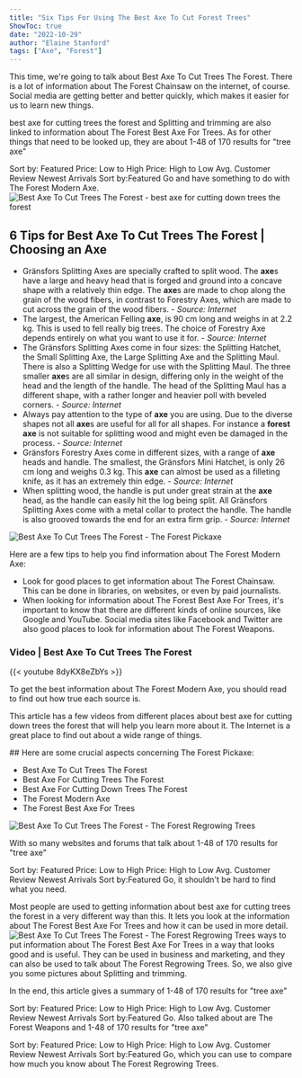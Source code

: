 ```yaml
---
title: "Six Tips For Using The Best Axe To Cut Forest Trees"
ShowToc: true 
date: "2022-10-29"
author: "Elaine Stanford" 
tags: ["Axe", "Forest"]
---
```


	
This time, we're going to talk about Best Axe To Cut Trees The Forest. There is a lot of information about The Forest Chainsaw on the internet, of course. Social media are getting better and better quickly, which makes it easier for us to learn new things.

best axe for cutting trees the forest and Splitting and trimming are also linked to information about The Forest Best Axe For Trees. As for other things that need to be looked up, they are about 1-48 of 170 results for "tree axe"







Sort by:
Featured
Price: Low to High
Price: High to Low
Avg. Customer Review
Newest Arrivals
Sort by:Featured
Go and have something to do with The Forest Modern Axe.
<img loading="lazy" src="http://31.media.tumblr.com/f4a352f7b1a4f96ee2ac986ffccf2d8a/tumblr_inline_mpy9fdFtU31qz4rgp.jpg" onerror="this.onerror=null;this.src='https://blogger.googleusercontent.com/img/a/AVvXsEhe7F7TRXHtjiKvHb5vS7DmnxvpHiDyoYyYvm1nHB3Qp2_w3BnM6A2eq4v7FYxCC9bfZt3a9vIMtAYEKUiaDQbHMg-ViyGmRIj39MLp0bGFfgfYw1Dc9q_H-T0wiTm3l0Uq42dETrN9eC8aGJ9_IORZsxST1AcLR7np1koOfcc7tnHa4S8Mwz_xD9d0=s16000';" alt="Best Axe To Cut Trees The Forest - best axe for cutting down trees the forest" >

## 6 Tips for Best Axe To Cut Trees The Forest | Choosing an Axe
-   Gränsfors Splitting Axes are specially crafted to split wood. The **axe**s have a large and heavy head that is forged and ground into a concave shape with a relatively thin edge. The **axe**s are made to chop along the grain of the wood fibers, in contrast to Forestry Axes, which are made to cut across the grain of the wood fibers. - <cite>Source: Internet</cite>
-   The largest, the American Felling **axe**, is 90 cm long and weighs in at 2.2 kg. This is used to fell really big trees. The choice of Forestry Axe depends entirely on what you want to use it for. - <cite>Source: Internet</cite>
-   The Gränsfors Splitting Axes come in four sizes: the Splitting Hatchet, the Small Splitting Axe, the Large Splitting Axe and the Splitting Maul. There is also a Splitting Wedge for use with the Splitting Maul. The three smaller **axe**s are all similar in design, differing only in the weight of the head and the length of the handle. The head of the Splitting Maul has a different shape, with a rather longer and heavier poll with beveled corners. - <cite>Source: Internet</cite>
-   Always pay attention to the type of **axe** you are using. Due to the diverse shapes not all **axe**s are useful for all for all shapes. For instance a **forest** **axe** is not suitable for splitting wood and might even be damaged in the process. - <cite>Source: Internet</cite>
-   Gränsfors Forestry Axes come in different sizes, with a range of **axe** heads and handle. The smallest, the Gränsfors Mini Hatchet, is only 26 cm long and weighs 0.3 kg. This **axe** can almost be used as a filleting knife, as it has an extremely thin edge. - <cite>Source: Internet</cite>
-   When splitting wood, the handle is put under great strain at the **axe** head, as the handle can easily hit the log being split. All Gränsfors Splitting Axes come with a metal collar to protect the handle. The handle is also grooved towards the end for an extra firm grip. - <cite>Source: Internet</cite>


<img loading="lazy" src="http://cdn.shopify.com/s/files/1/0056/7292/7341/articles/BTSC56SCE-D-U-DSC02144-600x600_1024x1024.jpg?v=1591295748" onerror="this.onerror=null;this.src='https://blogger.googleusercontent.com/img/a/AVvXsEhe7F7TRXHtjiKvHb5vS7DmnxvpHiDyoYyYvm1nHB3Qp2_w3BnM6A2eq4v7FYxCC9bfZt3a9vIMtAYEKUiaDQbHMg-ViyGmRIj39MLp0bGFfgfYw1Dc9q_H-T0wiTm3l0Uq42dETrN9eC8aGJ9_IORZsxST1AcLR7np1koOfcc7tnHa4S8Mwz_xD9d0=s16000';" alt="Best Axe To Cut Trees The Forest - The Forest Pickaxe" >

Here are a few tips to help you find information about The Forest Modern Axe:
- Look for good places to get information about The Forest Chainsaw. This can be done in libraries, on websites, or even by paid journalists.
- When looking for information about The Forest Best Axe For Trees, it's important to know that there are different kinds of online sources, like Google and YouTube. Social media sites like Facebook and Twitter are also good places to look for information about The Forest Weapons.

### Video | Best Axe To Cut Trees The Forest
{{< youtube 8dyKX8eZbYs >}} 

To get the best information about The Forest Modern Axe, you should read to find out how true each source is.

This article has a few videos from different places about best axe for cutting down trees the forest that will help you learn more about it. The Internet is a great place to find out about a wide range of things.
<script async="async" data-cfasync="false" src="//normallydemandedalter.com/fe63df3c5408708b15d8dc3d9b206b31/invoke.js"></script>
<div id="container-fe63df3c5408708b15d8dc3d9b206b31"></div>
## Here are some crucial aspects concerning The Forest Pickaxe:

- Best Axe To Cut Trees The Forest
- Best Axe For Cutting Trees The Forest
- Best Axe For Cutting Down Trees The Forest
- The Forest Modern Axe
- The Forest Best Axe For Trees

 <img loading="lazy" src="https://www.bestslogans.com/img/pics/201611_1831_hgbhb.jpg" onerror="this.onerror=null;this.src='https://blogger.googleusercontent.com/img/a/AVvXsEhe7F7TRXHtjiKvHb5vS7DmnxvpHiDyoYyYvm1nHB3Qp2_w3BnM6A2eq4v7FYxCC9bfZt3a9vIMtAYEKUiaDQbHMg-ViyGmRIj39MLp0bGFfgfYw1Dc9q_H-T0wiTm3l0Uq42dETrN9eC8aGJ9_IORZsxST1AcLR7np1koOfcc7tnHa4S8Mwz_xD9d0=s16000';" alt="Best Axe To Cut Trees The Forest - The Forest Regrowing Trees" >

With so many websites and forums that talk about 1-48 of 170 results for "tree axe"







Sort by:
Featured
Price: Low to High
Price: High to Low
Avg. Customer Review
Newest Arrivals
Sort by:Featured
Go, it shouldn't be hard to find what you need.

Most people are used to getting information about best axe for cutting trees the forest in a very different way than this. It lets you look at the information about The Forest Best Axe For Trees and how it can be used in more detail.
<img loading="lazy" src="https://mommyish.com/wp-content/uploads/2019/05/Lorax_and_Once-Ler-768x432.png" onerror="this.onerror=null;this.src='https://blogger.googleusercontent.com/img/a/AVvXsEhe7F7TRXHtjiKvHb5vS7DmnxvpHiDyoYyYvm1nHB3Qp2_w3BnM6A2eq4v7FYxCC9bfZt3a9vIMtAYEKUiaDQbHMg-ViyGmRIj39MLp0bGFfgfYw1Dc9q_H-T0wiTm3l0Uq42dETrN9eC8aGJ9_IORZsxST1AcLR7np1koOfcc7tnHa4S8Mwz_xD9d0=s16000';" alt="Best Axe To Cut Trees The Forest - The Forest Regrowing Trees" >
ways to put information about The Forest Best Axe For Trees in a way that looks good and is useful. They can be used in business and marketing, and they can also be used to talk about The Forest Regrowing Trees. So, we also give you some pictures about Splitting and trimming.

In the end, this article gives a summary of 1-48 of 170 results for "tree axe"







Sort by:
Featured
Price: Low to High
Price: High to Low
Avg. Customer Review
Newest Arrivals
Sort by:Featured
Go. Also talked about are The Forest Weapons and 1-48 of 170 results for "tree axe"







Sort by:
Featured
Price: Low to High
Price: High to Low
Avg. Customer Review
Newest Arrivals
Sort by:Featured
Go, which you can use to compare how much you know about The Forest Regrowing Trees.
	
	
	
	

